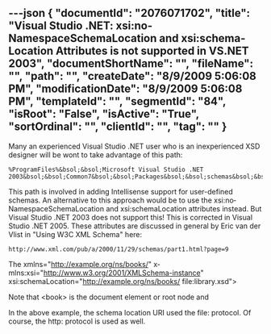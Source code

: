 ---json
{
  "documentId": "2076071702",
  "title": "Visual Studio .NET: xsi:no­NamespaceSchemaLocation and xsi:schema­Location Attributes is not supported in VS.NET 2003",
  "documentShortName": "",
  "fileName": "",
  "path": "",
  "createDate": "8/9/2009 5:06:08 PM",
  "modificationDate": "8/9/2009 5:06:08 PM",
  "templateId": "",
  "segmentId": "84",
  "isRoot": "False",
  "isActive": "True",
  "sortOrdinal": "",
  "clientId": "",
  "tag": ""
}
---

Many an experienced Visual Studio .NET user who is an inexperienced XSD designer will be wont to take advantage of this path:

    %ProgramFiles%&bsol;&bsol;Microsoft Visual Studio .NET 2003&bsol;&bsol;Common7&bsol;&bsol;Packages&bsol;&bsol;schemas&bsol;&bsol;xml&bsol;&bsol;

This path is involved in adding Intellisense support for user-defined schemas. An alternative to this approach would be to use the xsi:no­NamespaceSchemaLocation and xsi:schema­Location attributes instead. But Visual Studio .NET 2003 does not support this! This is corrected in Visual Studio .NET 2005. These attributes are discussed in general by Eric van der Vlist in &quot;Using W3C XML Schema&quot; here:

    http://www.xml.com/pub/a/2000/11/29/schemas/part1.html?page=9

The 
        x­mlns=&quot;http://example.org/ns/books/&quot;
        x­mlns:xsi=&quot;http://www.w3.org/2001/XMLSchema-instance&quot;
        xsi:schemaLocation=&quot;http://example.org/ns/books/ file:library.xsd&quot;&gt;

Note that &lt;book&gt; is the document element or root node and

In the above example, the schema location URI used the file: protocol. Of course, the http: protocol is used as well.
